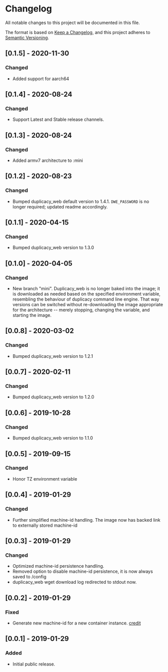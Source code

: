 # Changelog
All notable changes to this project will be documented in this file.

The format is based on [Keep a Changelog](https://keepachangelog.com/en/1.0.0/),
and this project adheres to [Semantic Versioning](https://semver.org/spec/v2.0.0.html).

## [0.1.5] - 2020-11-30
### Changed
- Added support for aarch64

## [0.1.4] - 2020-08-24
### Changed
- Support Latest and Stable release channels.

## [0.1.3] - 2020-08-24
### Changed
- Added armv7 architecture to :mini

## [0.1.2] - 2020-08-23
### Changed
- Bumped duplicacy_web default version to 1.4.1. `DWE_PASSWORD` is no longer required; updated readme accordingly.

## [0.1.1] - 2020-04-15
### Changed
- Bumped duplicacy_web version to 1.3.0

## [0.1.0] - 2020-04-05
### Changed
- New branch "mini". Duplicacy_web is no longer baked into the image; it is downloaded as needed based on the specified environment variable, resembling the behaviour of duplicacy command line engine. That way versions can be switched without re-downloading the image appropriate for the architecture -- merely stopping, changing the variable, and starting the image.

## [0.0.8] - 2020-03-02
### Changed
- Bumped duplicacy_web version to 1.2.1

## [0.0.7] - 2020-02-11
### Changed
- Bumped duplicacy_web version to 1.2.0

## [0.0.6] - 2019-10-28
### Changed
- Bumped duplicacy_web version to 1.1.0

## [0.0.5] - 2019-09-15
### Changed
- Honor TZ environment variable

## [0.0.4] - 2019-01-29
### Changed
- Further simplified machine-id handling. The image now has backed link to externally stored machine-id

## [0.0.3] - 2019-01-29
### Changed
- Optimized machine-id persistence handling.
- Removed option to disable machine-id persistence, it is now always saved to /config
- duplicacy_web wget download log redirected to stdout now.

## [0.0.2] - 2019-01-29
### Fixed
- Generate new machine-id for a new container instance. [credit](https://forum.duplicacy.com/t/run-web-ui-in-a-docker-container/1505/21) 

## [0.0.1] - 2019-01-29
### Added
- Initial public release.

